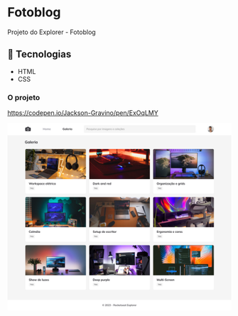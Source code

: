 # Fotoblog

Projeto do Explorer - Fotoblog

## 🚀 Tecnologias

- HTML
- CSS

### O projeto

https://codepen.io/Jackson-Gravino/pen/ExOqLMY

<img src="images/projeto.jpg" />
